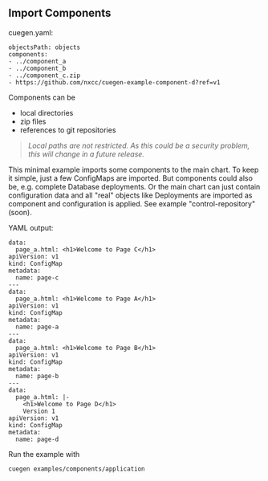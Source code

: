 ## Import Components

cuegen.yaml:

    objectsPath: objects
    components:
    - ../component_a
    - ../component_b
    - ../component_c.zip
    - https://github.com/nxcc/cuegen-example-component-d?ref=v1

Components can be
  * local directories
  * zip files
  * references to git repositories

> *Local paths are not restricted. As this could be a security problem,
> this will change in a future release.*

This minimal example imports some components to the main chart. To
keep it simple, just a few ConfigMaps are imported. But components could
also be, e.g. complete Database deployments. Or the main chart can just
contain configuration data and all "real" objects like Deployments are
imported as component and configuration is applied. See example
"control-repository" (soon).

YAML output:

    data:
      page_a.html: <h1>Welcome to Page C</h1>
    apiVersion: v1
    kind: ConfigMap
    metadata:
      name: page-c
    ---
    data:
      page_a.html: <h1>Welcome to Page A</h1>
    apiVersion: v1
    kind: ConfigMap
    metadata:
      name: page-a
    ---
    data:
      page_a.html: <h1>Welcome to Page B</h1>
    apiVersion: v1
    kind: ConfigMap
    metadata:
      name: page-b
    ---
    data:
      page_a.html: |-
        <h1>Welcome to Page D</h1>
        Version 1
    apiVersion: v1
    kind: ConfigMap
    metadata:
      name: page-d


Run the example with

    cuegen examples/components/application
